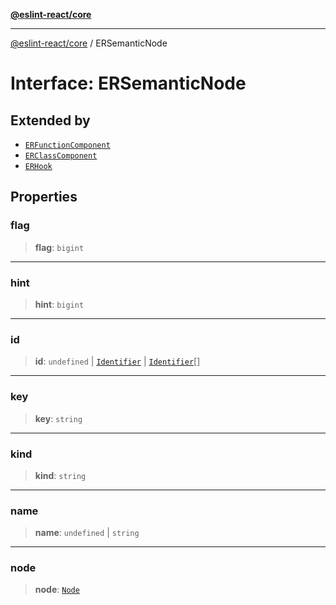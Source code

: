 [**@eslint-react/core**](../README.md)

***

[@eslint-react/core](../README.md) / ERSemanticNode

# Interface: ERSemanticNode

## Extended by

- [`ERFunctionComponent`](ERFunctionComponent.md)
- [`ERClassComponent`](ERClassComponent.md)
- [`ERHook`](ERHook.md)

## Properties

### flag

> **flag**: `bigint`

***

### hint

> **hint**: `bigint`

***

### id

> **id**: `undefined` \| [`Identifier`](../-internal-/interfaces/Identifier.md) \| [`Identifier`](../-internal-/interfaces/Identifier.md)[]

***

### key

> **key**: `string`

***

### kind

> **kind**: `string`

***

### name

> **name**: `undefined` \| `string`

***

### node

> **node**: [`Node`](../-internal-/type-aliases/Node.md)
